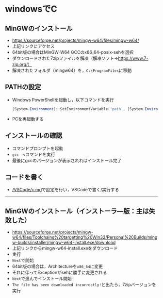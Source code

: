 # windowsでC

## MinGWのインストール
- https://sourceforge.net/projects/mingw-w64/files/mingw-w64/
- 上記リンクにアクセス
- 64bit版の場合はMinGW-W64 GCCのx86_64-posix-sehを選択
- ダウンロードされた7zipファイルを解凍（解凍ソフト→https://www.7-zip.org/）
- 解凍されたフォルダ（mingw64）を，`C:\ProgramFiles`に移動

## PATHの設定
- Windows PowerShellを起動し，以下コマンドを実行
  ```PowerShell
  [System.Environment]::SetEnvironmentVariable('path', [System.Environment]::GetEnvironmentVariable('path', 'User') + 'C:\Program Files\mingw64\bin;','User')
  ```
- PCを再起動する

## インストールの確認
- コマンドプロンプトを起動
- `gcc -v`コマンドを実行
- 最後にgccのバージョンが表示されればインストール完了

## コードを書く
- [/VSCode/c.md](/VSCode/c.md)で設定を行い，VSCodeで書く/実行する




---
## MinGWのインストール（インストーラ―版：主は失敗した）
- https://sourceforge.net/projects/mingw-w64/files/Toolchains%20targetting%20Win32/Personal%20Builds/mingw-builds/installer/mingw-w64-install.exe/download
- 上記リンクからmingw-w64-install.exeをダウンロード
- 実行
- `Next`で開始
- 64bit版の場合は，Architectureを`x86_64`に変更
- それに伴ってExceptionがsehに勝手に変更される
- `Next`で進んでインストール開始
- `The file has been downloaded incorrectly!`と出たら，7zipバージョンを実行